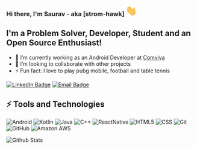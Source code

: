 ### Hi there, I'm Saurav - aka [strom-hawk] <img src="https://raw.githubusercontent.com/strom-hawk/strom-hawk/master/wave.gif" width="30px">
## I'm a Problem Solver, Developer, Student and an Open Source Enthusiast!
- 🔭 I’m currently working as an Android Developer at [Comviva](https://www.comviva.com/)
- 👯 I’m looking to collaborate with other projects
- ⚡ Fun fact: I love to play pubg mobile, football and table tennis

[![LinkedIn Badge](https://img.shields.io/badge/%20-%20Saurav-2980b9?style=flat&logo=linkedin)](https://www.linkedin.com/in/saurav-suman/)
[![Email Badge](https://img.shields.io/badge/%20-%20sauravsuman001@hotmail.com-3498db?style=flat&logo=Gmail&logoColor=white)](mailto:sauravsuman001@hotmail.com)

## ⚡ Tools and Technologies
![Android](https://img.shields.io/badge/%20-%20Android-4CAF50?style=flat&logo=android)
![Kotlin](https://img.shields.io/badge/%20-%20Kotlin-1e272e?style=flat&logo=kotlin)
![Java](https://img.shields.io/badge/%20-%20Java-F97F51?style=flat&logo=java)
![C++](https://img.shields.io/badge/%20-%20C++-2980b9?style=flat&logo=c++)
![ReactNative](https://img.shields.io/badge/%20-%20React_Native-34495e?style=flat&logo=react)
![HTML5](https://img.shields.io/badge/%20-%20HTML5-e15f41?style=flat&logo=html5&logoColor=white)
![CSS](https://img.shields.io/badge/%20-%20CSS-778beb?style=flat&logo=css3)
![Git](https://img.shields.io/badge/%20-%20Git-1e272e?style=flat&logo=git)
![GitHub](https://img.shields.io/badge/%20-%20GitHub-34495e?style=flat&logo=github)
![Amazon AWS](https://img.shields.io/badge/Amazon%20AWS-232F3E?style=flat-square&logo=amazon-aws)


![Github Stats](https://github-readme-stats.vercel.app/api?username=strom-hawk&show_icons=true)
